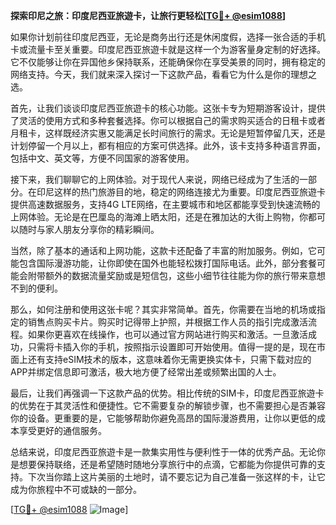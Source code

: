 **探索印尼之旅：印度尼西亚旅遊卡，让旅行更轻松[[TG💪+ @esim1088](https://t.me/s/esim1088)]**

如果你计划前往印度尼西亚，无论是商务出行还是休闲度假，选择一张合适的手机卡或流量卡至关重要。印度尼西亚旅遊卡就是这样一个为游客量身定制的好选择。它不仅能够让你在异国他乡保持联系，还能确保你在享受美景的同时，拥有稳定的网络支持。今天，我们就来深入探讨一下这款产品，看看它为什么是你的理想之选。

首先，让我们谈谈印度尼西亚旅遊卡的核心功能。这张卡专为短期游客设计，提供了灵活的使用方式和多种套餐选择。你可以根据自己的需求购买适合的日租卡或者月租卡，这样既经济实惠又能满足长时间旅行的需求。无论是短暂停留几天，还是计划停留一个月以上，都有相应的方案可供选择。此外，该卡支持多种语言界面，包括中文、英文等，方便不同国家的游客使用。

接下来，我们聊聊它的上网体验。对于现代人来说，网络已经成为了生活的一部分。在印尼这样的热门旅游目的地，稳定的网络连接尤为重要。印度尼西亚旅遊卡提供高速数据服务，支持4G LTE网络，在主要城市和地区都能享受到快速流畅的上网体验。无论是在巴厘岛的海滩上晒太阳，还是在雅加达的大街上购物，你都可以随时与家人朋友分享你的精彩瞬间。

当然，除了基本的通话和上网功能，这款卡还配备了丰富的附加服务。例如，它可能包含国际漫游功能，让你即使在国外也能轻松拨打国际电话。此外，部分套餐可能会附带额外的数据流量奖励或是短信包，这些小细节往往能为你的旅行带来意想不到的便利。

那么，如何注册和使用这张卡呢？其实非常简单。首先，你需要在当地的机场或指定的销售点购买卡片。购买时记得带上护照，并根据工作人员的指引完成激活流程。如果你更喜欢在线操作，也可以通过官方网站进行购买和激活。一旦激活成功，只需将卡插入你的手机，按照指示设置即可开始使用。值得一提的是，现在市面上还有支持eSIM技术的版本，这意味着你无需更换实体卡，只需下载对应的APP并绑定信息即可激活，极大地方便了经常出差或频繁出国的人士。

最后，让我们再强调一下这款产品的优势。相比传统的SIM卡，印度尼西亚旅遊卡的优势在于其灵活性和便捷性。它不需要复杂的解锁步骤，也不需要担心是否兼容你的设备。更重要的是，它能够帮助你避免高昂的国际漫游费用，让你以更低的成本享受更好的通信服务。

总结来说，印度尼西亚旅遊卡是一款集实用性与便利性于一体的优秀产品。无论你是想要保持联络，还是希望随时随地分享旅行中的点滴，它都能为你提供可靠的支持。下次当你踏上这片美丽的土地时，请不要忘记为自己准备一张这样的卡，让它成为你旅程中不可或缺的一部分。

[[TG💪+ @esim1088](https://t.me/s/esim1088) ![Image](https://i.postimg.cc/4NQfJmqS/Snipaste-2025-05-13-00-14-12.png)]